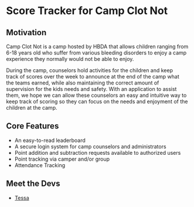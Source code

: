 # Score Tracker for Camp Clot Not

## Motivation
Camp Clot Not is a camp hosted by HBDA that allows children ranging from 6-18 years old who suffer from various bleeding disorders to enjoy a camp experience they normally would not be able to enjoy.

During the camp, counselors hold activities for the children and keep track of scores over the week to announce at the end of the camp what the teams earned, while also maintaining the correct amount of supervision for the kids needs and safety.
With an application to assist them, we hope we can allow these counselors an easy and intuitive way to keep track of scoring so they can focus on the needs and enjoyment of the children at the camp.​

## Core Features
- An easy-to-read leaderboard
- A secure login system for camp counselors and administrators
- Point addition and subtraction requests available to authorized users
- Point tracking via camper and/or group
- Attendance Tracking

## Meet the Devs
- [Tessa](https://tessa-hudson.github.io/Capstone_Fall2021/tessa)

